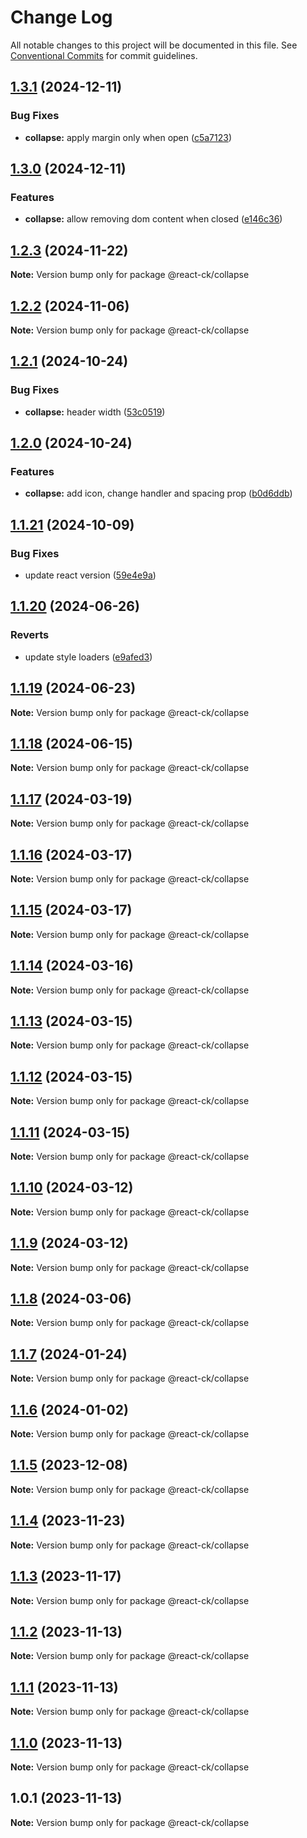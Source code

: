 # Change Log

All notable changes to this project will be documented in this file.
See [Conventional Commits](https://conventionalcommits.org) for commit guidelines.

## [1.3.1](https://github.com/abelflopes/react-ck/compare/@react-ck/collapse@1.3.0...@react-ck/collapse@1.3.1) (2024-12-11)


### Bug Fixes

* **collapse:** apply margin only when open ([c5a7123](https://github.com/abelflopes/react-ck/commit/c5a7123ae4b06f62a78cabb75ff5f87c44bf9077))



## [1.3.0](https://github.com/abelflopes/react-ck/compare/@react-ck/collapse@1.2.3...@react-ck/collapse@1.3.0) (2024-12-11)


### Features

* **collapse:** allow removing dom content when closed ([e146c36](https://github.com/abelflopes/react-ck/commit/e146c368989badf8a53bd5111a28d9a896c4d203))



## [1.2.3](https://github.com/abelflopes/react-ck/compare/@react-ck/collapse@1.2.2...@react-ck/collapse@1.2.3) (2024-11-22)

**Note:** Version bump only for package @react-ck/collapse





## [1.2.2](https://github.com/abelflopes/react-ck/compare/@react-ck/collapse@1.2.1...@react-ck/collapse@1.2.2) (2024-11-06)

**Note:** Version bump only for package @react-ck/collapse





## [1.2.1](https://github.com/abelflopes/react-ck/compare/@react-ck/collapse@1.2.0...@react-ck/collapse@1.2.1) (2024-10-24)


### Bug Fixes

* **collapse:** header width ([53c0519](https://github.com/abelflopes/react-ck/commit/53c0519abe9a04a20a418a0f121054f88ac8a581))



## [1.2.0](https://github.com/abelflopes/react-ck/compare/@react-ck/collapse@1.1.21...@react-ck/collapse@1.2.0) (2024-10-24)


### Features

* **collapse:** add icon, change handler and spacing prop ([b0d6ddb](https://github.com/abelflopes/react-ck/commit/b0d6ddbabbf25c503e0c8da8332100252514dd30))



## [1.1.21](https://github.com/abelflopes/react-ck/compare/@react-ck/collapse@1.1.20...@react-ck/collapse@1.1.21) (2024-10-09)


### Bug Fixes

* update react version ([59e4e9a](https://github.com/abelflopes/react-ck/commit/59e4e9afa979d29efdc793f3441ed528971844ca))



## [1.1.20](https://github.com/abelflopes/react-ck/compare/@react-ck/collapse@1.1.19...@react-ck/collapse@1.1.20) (2024-06-26)


### Reverts

* update style loaders ([e9afed3](https://github.com/abelflopes/react-ck/commit/e9afed309e7893e95b4b02cceb7e9636670740b8))



## [1.1.19](https://github.com/abelflopes/react-ck/compare/@react-ck/collapse@1.1.18...@react-ck/collapse@1.1.19) (2024-06-23)

**Note:** Version bump only for package @react-ck/collapse





## [1.1.18](https://github.com/abelflopes/react-ck/compare/@react-ck/collapse@1.1.17...@react-ck/collapse@1.1.18) (2024-06-15)

**Note:** Version bump only for package @react-ck/collapse





## [1.1.17](https://github.com/abelflopes/react-ck/compare/@react-ck/collapse@1.1.16...@react-ck/collapse@1.1.17) (2024-03-19)

**Note:** Version bump only for package @react-ck/collapse





## [1.1.16](https://github.com/abelflopes/react-ck/compare/@react-ck/collapse@1.1.15...@react-ck/collapse@1.1.16) (2024-03-17)

**Note:** Version bump only for package @react-ck/collapse





## [1.1.15](https://github.com/abelflopes/react-ck/compare/@react-ck/collapse@1.1.14...@react-ck/collapse@1.1.15) (2024-03-17)

**Note:** Version bump only for package @react-ck/collapse





## [1.1.14](https://github.com/abelflopes/react-ck/compare/@react-ck/collapse@1.1.13...@react-ck/collapse@1.1.14) (2024-03-16)

**Note:** Version bump only for package @react-ck/collapse





## [1.1.13](https://github.com/abelflopes/react-ck/compare/@react-ck/collapse@1.1.12...@react-ck/collapse@1.1.13) (2024-03-15)

**Note:** Version bump only for package @react-ck/collapse





## [1.1.12](https://github.com/abelflopes/react-ck/compare/@react-ck/collapse@1.1.11...@react-ck/collapse@1.1.12) (2024-03-15)

**Note:** Version bump only for package @react-ck/collapse





## [1.1.11](https://github.com/abelflopes/react-ck/compare/@react-ck/collapse@1.1.10...@react-ck/collapse@1.1.11) (2024-03-15)

**Note:** Version bump only for package @react-ck/collapse





## [1.1.10](https://github.com/abelflopes/react-ck/compare/@react-ck/collapse@1.1.9...@react-ck/collapse@1.1.10) (2024-03-12)

**Note:** Version bump only for package @react-ck/collapse





## [1.1.9](https://github.com/abelflopes/react-ck/compare/@react-ck/collapse@1.1.8...@react-ck/collapse@1.1.9) (2024-03-12)

**Note:** Version bump only for package @react-ck/collapse





## [1.1.8](https://github.com/abelflopes/react-ck/compare/@react-ck/collapse@1.1.7...@react-ck/collapse@1.1.8) (2024-03-06)

**Note:** Version bump only for package @react-ck/collapse





## [1.1.7](https://github.com/abelflopes/react-ck/compare/@react-ck/collapse@1.1.6...@react-ck/collapse@1.1.7) (2024-01-24)

**Note:** Version bump only for package @react-ck/collapse





## [1.1.6](https://github.com/abelflopes/react-ck/compare/@react-ck/collapse@1.1.5...@react-ck/collapse@1.1.6) (2024-01-02)

**Note:** Version bump only for package @react-ck/collapse





## [1.1.5](https://github.com/abelflopes/react-ck/compare/@react-ck/collapse@1.1.4...@react-ck/collapse@1.1.5) (2023-12-08)

**Note:** Version bump only for package @react-ck/collapse





## [1.1.4](https://github.com/abelflopes/react-ck/compare/@react-ck/collapse@1.1.3...@react-ck/collapse@1.1.4) (2023-11-23)

**Note:** Version bump only for package @react-ck/collapse





## [1.1.3](https://github.com/abelflopes/react-ck/compare/@react-ck/collapse@1.1.2...@react-ck/collapse@1.1.3) (2023-11-17)

**Note:** Version bump only for package @react-ck/collapse





## [1.1.2](https://github.com/abelflopes/react-ck/compare/@react-ck/collapse@1.1.1...@react-ck/collapse@1.1.2) (2023-11-13)

**Note:** Version bump only for package @react-ck/collapse





## [1.1.1](https://github.com/abelflopes/react-ck/compare/@react-ck/collapse@1.1.0...@react-ck/collapse@1.1.1) (2023-11-13)

**Note:** Version bump only for package @react-ck/collapse





## [1.1.0](https://github.com/abelflopes/react-ck/compare/@react-ck/collapse@1.0.1...@react-ck/collapse@1.1.0) (2023-11-13)

**Note:** Version bump only for package @react-ck/collapse





## 1.0.1 (2023-11-13)

**Note:** Version bump only for package @react-ck/collapse
